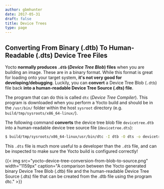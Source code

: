 ```yaml
---
author: gbmhunter
date: 2017-05-31
draft: false
title: Device Trees
type: page
---
```


## Converting From Binary (.dtb) To Human-Readable (.dts) Device Tree Files

Yocto **normally produces `.dtb` (_Device Tree Blob_) files** when you are building an image. These are in a binary format. While this format is great for loading onto your target system, **it's not very good for developing/debugging**. Luckily, you can **convert** a Device Tree Blob (`.dtb`) file back **into a human-readable Device Tree Source (.dts) file**.

The program that can do this is called `dtc` (_Device Tree Compiler_). This program is downloaded when you perform a Yocto build and should be in the `/usr/bin/` folder within the host `sysroot` directory (e.g. `build/tmp/sysroots/x86_64-linux/`).

The following command **converts** the device tree blob file `devicetree.dtb` into a human-readable device tree source file (`devicetree.dts`):

```sh
$ build/tmp/sysroots/x86_64-linux/usr/bin/dtc -I dtb -O dts -o devicetree.dts devicetree.dtb
```

This `.dts` file is much more useful to a developer than the `.dtb` file, and can be inspected to make sure the Yocto build is configured correctly!

{{< img src="yocto-device-tree-conversion-from-blob-to-source.png" width="1159px" caption="A comparison between the Yocto generated binary Device Tree Blob (.dtb) file and the human-readable Device Tree Source (.dts) file that can be created from the .dtb file using the program dtc."  >}}
